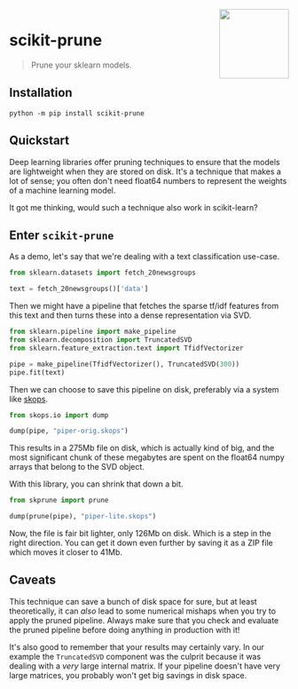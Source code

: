  <img src="https://raw.githubusercontent.com/koaning/scikit-prune/main/docs/images/logo.png" width="125" height="125" align="right" />

# scikit-prune

> Prune your sklearn models.

## Installation 

```
python -m pip install scikit-prune
```

## Quickstart

Deep learning libraries offer pruning techniques to ensure that the
models are lightweight when they are stored on disk. It's a technique
that makes a lot of sense; you often don't need float64 numbers to
represent the weights of a machine learning model. 

It got me thinking, would such a technique also work in scikit-learn? 

## Enter `scikit-prune`

As a demo, let's say that we're dealing with a text classification use-case. 

```python
from sklearn.datasets import fetch_20newsgroups

text = fetch_20newsgroups()['data']
```

Then we might have a pipeline that fetches the sparse tf/idf features from
this text and then turns these into a dense representation via SVD. 

```python
from sklearn.pipeline import make_pipeline
from sklearn.decomposition import TruncatedSVD
from sklearn.feature_extraction.text import TfidfVectorizer

pipe = make_pipeline(TfidfVectorizer(), TruncatedSVD(300))
pipe.fit(text)
```

Then we can choose to save this pipeline on disk, preferably via
a system like [skops](https://github.com/skops-dev/skops).

```python
from skops.io import dump

dump(pipe, "piper-orig.skops")
```

This results in a 275Mb file on disk, which is actually kind of big, and
the most significant chunk of these megabytes are spent on the float64 numpy 
arrays that belong to the SVD object. 

With this library, you can shrink that down a bit. 

```python
from skprune import prune 

dump(prune(pipe), "piper-lite.skops")
```

Now, the file is fair bit lighter, only 126Mb on disk. Which is a step
in the right direction. You can get it down even further by saving it 
as a ZIP file which moves it closer to 41Mb. 

## Caveats 

This technique can save a bunch of disk space for sure, but at least theoretically,
it can _also_ lead to some numerical mishaps when you try to apply the pruned pipeline. 
Always make sure that you check and evaluate the pruned pipeline before doing anything
in production with it! 

It's also good to remember that your results may certainly vary. In our example
the `TruncatedSVD` component was the culprit because it was dealing with a _very_ large internal
matrix. If your pipeline doesn't have very large matrices, you probably won't get
big savings in disk space.
